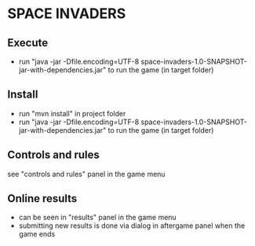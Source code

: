 # SPACE INVADERS

## Execute

- run "java -jar -Dfile.encoding=UTF-8 space-invaders-1.0-SNAPSHOT-jar-with-dependencies.jar" to run the game (in target folder)

## Install

- run "mvn install" in project folder
- run "java -jar -Dfile.encoding=UTF-8 space-invaders-1.0-SNAPSHOT-jar-with-dependencies.jar" to run the game (in target folder)

## Controls and rules

see "controls and rules" panel in the game menu

## Online results

- can be seen in "results" panel in the game menu
- submitting new results is done via dialog in aftergame panel when the game ends
